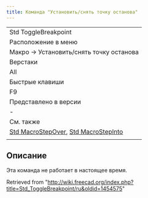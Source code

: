 ```yaml
---
title: Команда "Установить/снять точку останова"
---
```

|  |
| --- |
| Std ToggleBreakpoint |
| Расположение в меню |
| Макро → Установить/снять точку останова |
| Верстаки |
| All |
| Быстрые клавиши |
| F9 |
| Представлено в версии |
| - |
| См. также |
| [Std MacroStepOver](/Std_MacroStepOver "Std MacroStepOver"), [Std MacroStepInto](/Std_MacroStepInto "Std MacroStepInto") |
|  |

## Описание

Эта команда не работает в настоящее время.

Retrieved from "<http://wiki.freecad.org/index.php?title=Std_ToggleBreakpoint/ru&oldid=1454575>"
